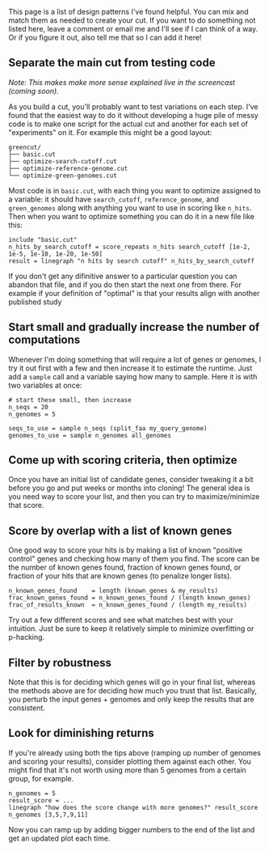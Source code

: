 This page is a list of design patterns I've found helpful.
You can mix and match them as needed to create your cut.
If you want to do something not listed here, leave a comment or email me and I'll see if I can think of a way.
Or if you figure it out, also tell me that so I can add it here!


Separate the main cut from testing code
---------------------------------------

_Note: This makes make more sense explained live in the screencast (coming soon)._

As you build a cut, you'll probably want to test variations on each step.
I've found that the easiest way to do it without developing a huge pile of messy code is to make one script for the actual cut and another for each set of "experiments" on it.
For example this might be a good layout:

```
greencut/
├── basic.cut
├── optimize-search-cutoff.cut
├── optimize-reference-genome.cut
└── optimize-green-genomes.cut
```

Most code is in `basic.cut`, with each thing you want to optimize assigned to a variable:
it should have `search_cutoff`, `reference_genome`, and `green_genomes` along with anything you want to use in scoring like `n_hits`.
Then when you want to optimize something you can do it in a new file like this:

```
include "basic.cut"
n_hits_by_search_cutoff = score_repeats n_hits search_cutoff [1e-2, 1e-5, 1e-10, 1e-20, 1e-50]
result = linegraph "n hits by search cutoff" n_hits_by_search_cutoff
```

If you don't get any difinitive answer to a particular question you can abandon that file, and if you do then start the next one from there.
For example if your definition of "optimal" is that your results align with another published study


Start small and gradually increase the number of computations
-------------------------------------------------------------

Whenever I'm doing something that will require a lot of genes or genomes, I try it out first with a few and then increase it to estimate the runtime.
Just add a `sample` call and a variable saying how many to sample. Here it is with two variables at once:

```
# start these small, then increase
n_seqs = 20
n_genomes = 5

seqs_to_use = sample n_seqs (split_faa my_query_genome)
genomes_to_use = sample n_genomes all_genomes
```


Come up with scoring criteria, then optimize
--------------------------------------------

Once you have an initial list of candidate genes, consider tweaking it a bit before you go and put weeks or months into cloning!
The general idea is you need way to score your list, and then you can try to maximize/minimize that score.


Score by overlap with a list of known genes
-------------------------------------------

One good way to score your hits is by making a list of known "positive control" genes and checking how many of them you find.
The score can be the number of known genes found, fraction of known genes found, or fraction of your hits that are known genes (to penalize longer lists).

```
n_known_genes_found    = length (known_genes & my_results)
frac_known_genes_found = n_known_genes_found / (length known_genes)
frac_of_results_known  = n_known_genes_found / (length my_results)
```

Try out a few different scores and see what matches best with your intuition.
Just be sure to keep it relatively simple to minimize overfitting or p-hacking.


Filter by robustness
--------------------

Note that this is for deciding which genes will go in your final list, whereas the methods above are for deciding how much you trust that list.
Basically, you perturb the input genes + genomes and only keep the results that are consistent.


Look for diminishing returns
----------------------------

If you're already using both the tips above (ramping up number of genomes and scoring your results), consider plotting them against each other.
You might find that it's not worth using more than 5 genomes from a certain group, for example.

```
n_genomes = 5
result_score = ...
linegraph "how does the score change with more genomes?" result_score n_genomes [3,5,7,9,11]
```

Now you can ramp up by adding bigger numbers to the end of the list and get an updated plot each time.

